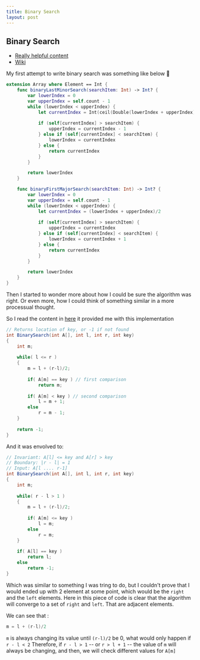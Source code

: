 ```yaml
---
title: Binary Search
layout: post
---
```


## Binary Search

- [Really helpful content](https://www.geeksforgeeks.org/the-ubiquitous-binary-search-set-1/)
- [Wiki](https://en.wikipedia.org/wiki/Binary_search_algorithm#:~:text=In%20computer%20science%2C%20binary%20search,middle%20element%20of%20the%20array.)

My first attempt to write binary search was something like below 🔽

```swift
extension Array where Element == Int {
    func binaryLastMinorSearch(searchItem: Int) -> Int? {
        var lowerIndex = 0
        var upperIndex = self.count - 1
        while (lowerIndex < upperIndex) {
            let currentIndex = Int(ceil(Double(lowerIndex + upperIndex)/2.0))
            
            if (self[currentIndex] > searchItem) {
                upperIndex = currentIndex - 1
            } else if (self[currentIndex] < searchItem) {
                lowerIndex = currentIndex
            } else {
                return currentIndex
            }
        }

        return lowerIndex
    }

    func binaryFirstMajorSearch(searchItem: Int) -> Int? {
        var lowerIndex = 0
        var upperIndex = self.count - 1
        while (lowerIndex < upperIndex) {
            let currentIndex = (lowerIndex + upperIndex)/2
            
            if (self[currentIndex] > searchItem) {
                upperIndex = currentIndex
            } else if (self[currentIndex] < searchItem) {
                lowerIndex = currentIndex + 1
            } else {
                return currentIndex
            }
        }

        return lowerIndex
    }
}
```

Then I started to wonder more about how I could be sure the algorithm was right.
Or even more, how I could think of something similar in a more processual thought.

So I read the content in [here](https://www.geeksforgeeks.org/the-ubiquitous-binary-search-set-1/)
it provided me with this implementation

```java
// Returns location of key, or -1 if not found 
int BinarySearch(int A[], int l, int r, int key) 
{ 
    int m; 
  
    while( l <= r ) 
    { 
        m = l + (r-l)/2; 
  
        if( A[m] == key ) // first comparison 
            return m; 
  
        if( A[m] < key ) // second comparison 
            l = m + 1; 
        else
            r = m - 1; 
    } 
  
    return -1; 
} 
```

And it was envolved to:

```java
// Invariant: A[l] <= key and A[r] > key 
// Boundary: |r - l| = 1 
// Input: A[l .... r-1] 
int BinarySearch(int A[], int l, int r, int key) 
{ 
    int m; 
  
    while( r - l > 1 ) 
    { 
        m = l + (r-l)/2; 
  
        if( A[m] <= key ) 
            l = m; 
        else
            r = m; 
    } 
  
    if( A[l] == key ) 
        return l; 
    else
        return -1; 
} 
```

Which was similar to something I was tring to do, but I couldn't prove that I would ended up with 2 element at
some point, which would be the `right` and the `left` elements.
Here in this piece of code is clear that the algorithm will converge to a set of `right` and `left`. 
That are adjacent elements.

We can see that :

```java
m = l + (r-l)/2
``` 

`m` is always changing its value until `(r-l)/2` be 0, what would only happen if `r - l < 2`
Therefore, if `r - l > 1` -- or `r > l + 1` -- the value of `m` will always be changing, and then, we will check
different values for `A[m]`